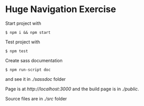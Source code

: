 # Huge Navigation Exercise

Start project with

```
$ npm i && npm start
```

Test project with

```
$ npm test
```

Create sass documentation
```
$ npm run-script doc
```
and see it in *./sassdoc* folder

Page is at *http://localhost:3000* and the build page is in *./public*.

Source files are in *./src* folder
